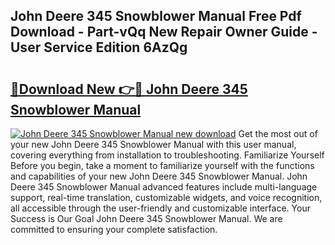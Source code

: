 ## John Deere 345 Snowblower Manual Free Pdf Download - Part-vQq New Repair Owner Guide - User Service Edition 6AzQg

# <h2><a href="http://bc95235.oget.top/?id=John+Deere+345+Snowblower+Manual">🔗Download New 👉🔴 John Deere 345 Snowblower Manual</a></h2>

[![John Deere 345 Snowblower Manual new download](https://i.imgur.com/5g1atiW.png)](http://bc95235.oget.top/?id=John+Deere+345+Snowblower+Manual)
Get the most out of your new John Deere 345 Snowblower Manual with this user manual, covering everything from installation to troubleshooting. Familiarize Yourself Before you begin, take a moment to familiarize yourself with the functions and capabilities of your new John Deere 345 Snowblower Manual. John Deere 345 Snowblower Manual advanced features include multi-language support, real-time translation, customizable widgets, and voice recognition, all accessible through the user-friendly and customizable interface. Your Success is Our Goal John Deere 345 Snowblower Manual. We are committed to ensuring your complete satisfaction.
